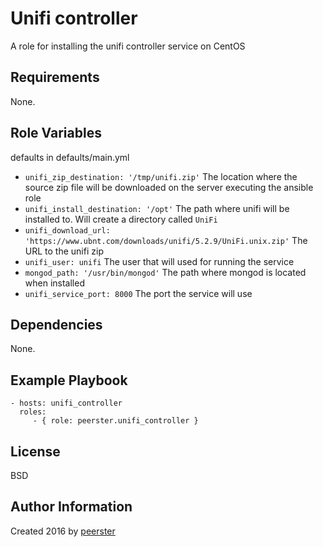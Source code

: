 Unifi controller
=========

A role for installing the unifi controller service on CentOS

Requirements
------------

None.

Role Variables
--------------

defaults in defaults/main.yml
* `unifi_zip_destination: '/tmp/unifi.zip'` The location where the source zip file will be downloaded on the server executing the ansible role
* `unifi_install_destination: '/opt'` The path where unifi will be installed to. Will create a directory called `UniFi`
* `unifi_download_url: 'https://www.ubnt.com/downloads/unifi/5.2.9/UniFi.unix.zip'` The URL to the unifi zip
* `unifi_user: unifi` The user that will used for running the service
* `mongod_path: '/usr/bin/mongod'` The path where mongod is located when installed
* `unifi_service_port: 8000` The port the service will use

Dependencies
------------

None.

Example Playbook
----------------

    - hosts: unifi_controller
      roles:
         - { role: peerster.unifi_controller }

License
-------

BSD

Author Information
------------------

Created 2016 by [peerster](https://github.com/peerster)
